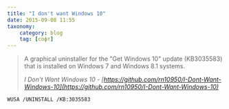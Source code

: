 ```yaml
---
title: "I don't want Windows 10"
date: 2015-09-08 11:55
taxonomy:
    category: blog
	tag: [софт]
---
```


> A graphical uninstaller for the "Get Windows 10" update (KB3035583) that is installed on Windows 7 and Windows 8.1 systems.
> 
> <cite>I Don't Want Windows 10 - [https://github.com/rn10950/I-Dont-Want-Windows-10](https://github.com/rn10950/I-Dont-Want-Windows-10)</cite>

`WUSA /UNINSTALL /KB:3035583`